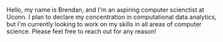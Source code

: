 Hello, my name is Brendan, and I'm an aspiring computer scienctist at Uconn.
I plan to declare my concentration in computational data analytics, but I'm currently looking to work on my skills in all areas of computer science. 
Please feel free to reach out for any reason!
